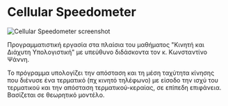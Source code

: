 # Cellular Speedometer
![Cellular Speedometer screenshot](https://i.imgur.com/MFDLgyV.png "Cellular Speedometer")

Προγραμματιστική εργασία στα πλαίσια του μαθήματος "Κινητή και Διάχυτη Υπολογιστική" με υπεύθυνο διδάσκοντα τον κ. Κωνσταντίνο Ψάννη.

Το πρόγραμμα υπολογίζει την απόσταση και τη μέση ταχύτητα κίνησης που διένυσε ένα τερματικό (πχ κινητό τηλέφωνο) με είσοδο την ισχύ του τερματικού και την απόσταση τερματικού-κεραίας, σε επίπεδη επιφάνεια. Βασίζεται σε θεωρητικό μοντέλο.
